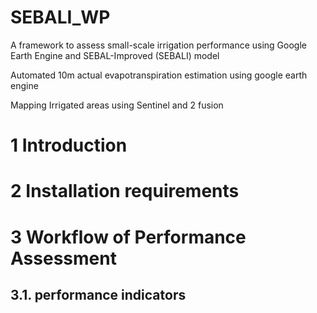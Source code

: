 # SEBALI_WP
A framework to assess small-scale irrigation performance using Google Earth Engine and SEBAL-Improved (SEBALI) model 

Automated 10m actual evapotranspiration estimation using google earth engine 

Mapping Irrigated areas using Sentinel and 2 fusion 

# 1 Introduction

# 2 Installation requirements

# 3 Workflow of Performance Assessment 

## 3.1. performance indicators


# 
